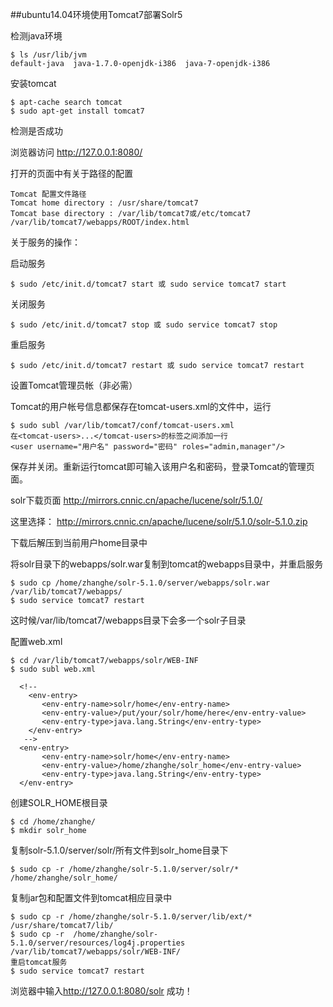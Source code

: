 ##ubuntu14.04环境使用Tomcat7部署Solr5

检测java环境
```
$ ls /usr/lib/jvm
default-java  java-1.7.0-openjdk-i386  java-7-openjdk-i386
```

安装tomcat
```
$ apt-cache search tomcat
$ sudo apt-get install tomcat7
```

检测是否成功

浏览器访问
<http://127.0.0.1:8080/>

打开的页面中有关于路径的配置
```
Tomcat 配置文件路径
Tomcat home directory : /usr/share/tomcat7
Tomcat base directory : /var/lib/tomcat7或/etc/tomcat7
/var/lib/tomcat7/webapps/ROOT/index.html
```

关于服务的操作：

启动服务
```
$ sudo /etc/init.d/tomcat7 start 或 sudo service tomcat7 start
```

关闭服务
```
$ sudo /etc/init.d/tomcat7 stop 或 sudo service tomcat7 stop
```

重启服务
```
$ sudo /etc/init.d/tomcat7 restart 或 sudo service tomcat7 restart
```

设置Tomcat管理员帐（非必需）

Tomcat的用户帐号信息都保存在tomcat-users.xml的文件中，运行
```
$ sudo subl /var/lib/tomcat7/conf/tomcat-users.xml
在<tomcat-users>...</tomcat-users>的标签之间添加一行
<user username="用户名" password="密码" roles="admin,manager"/>
```
保存并关闭。重新运行tomcat即可输入该用户名和密码，登录Tomcat的管理页面。


solr下载页面
<http://mirrors.cnnic.cn/apache/lucene/solr/5.1.0/>

这里选择：
<http://mirrors.cnnic.cn/apache/lucene/solr/5.1.0/solr-5.1.0.zip>

下载后解压到当前用户home目录中

将solr目录下的webapps/solr.war复制到tomcat的webapps目录中，并重启服务
```
$ sudo cp /home/zhanghe/solr-5.1.0/server/webapps/solr.war /var/lib/tomcat7/webapps/
$ sudo service tomcat7 restart
```
这时候/var/lib/tomcat7/webapps目录下会多一个solr子目录


配置web.xml
```
$ cd /var/lib/tomcat7/webapps/solr/WEB-INF
$ sudo subl web.xml
```

```
  <!--
    <env-entry>
       <env-entry-name>solr/home</env-entry-name>
       <env-entry-value>/put/your/solr/home/here</env-entry-value>
       <env-entry-type>java.lang.String</env-entry-type>
    </env-entry>
   -->
  <env-entry>
       <env-entry-name>solr/home</env-entry-name>
       <env-entry-value>/home/zhanghe/solr_home</env-entry-value>
       <env-entry-type>java.lang.String</env-entry-type>
  </env-entry>
```

创建SOLR_HOME根目录
```
$ cd /home/zhanghe/
$ mkdir solr_home
```

复制solr-5.1.0/server/solr/所有文件到solr_home目录下
```
$ sudo cp -r /home/zhanghe/solr-5.1.0/server/solr/* /home/zhanghe/solr_home/
```

复制jar包和配置文件到tomcat相应目录中
```
$ sudo cp -r /home/zhanghe/solr-5.1.0/server/lib/ext/* /usr/share/tomcat7/lib/
$ sudo cp -r  /home/zhanghe/solr-5.1.0/server/resources/log4j.properties /var/lib/tomcat7/webapps/solr/WEB-INF/
重启tomcat服务
$ sudo service tomcat7 restart
```

浏览器中输入<http://127.0.0.1:8080/solr>
成功！

